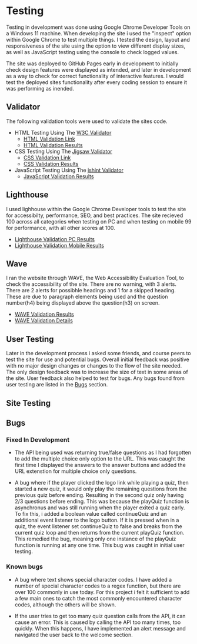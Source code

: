 # Testing

Testing in development was done using Google Chrome Developer Tools on a Windows 11 machine. When developing the site i used the "inspect" option within Google Chrome to test multiple things. I tested the design, layout and responsiveness of the site using the option to view different display sizes, as well as JavaScript testing using the console to check logged values.

The site was deployed to GitHub Pages early in development to initially check design features were displayed as intended, and later in development as a way to check for correct functionality of interactive features. I would test the deployed sites functionality after every coding session to ensure it was performing as inended.

## Validator

The following validation tools were used to validate the sites code.

- HTML Testing Using The [W3C Validator](https://validator.w3.org/)
    - [HTML Validation Link](https://validator.w3.org/nu/?doc=https%3A%2F%2Fkylemardell.github.io%2Fquiz-crunch%2F)
    - [HTML Validation Results](/media/testing/html-validation.png)
- CSS Testing Using The [Jigsaw Validator](https://jigsaw.w3.org/css-validator/)
    - [CSS Validation Link](https://jigsaw.w3.org/css-validator/validator?uri=https%3A%2F%2Fkylemardell.github.io%2Fquiz-crunch%2F&profile=css3svg&usermedium=all&warning=1&vextwarning=&lang=en)
    - [CSS Validation Results](/media/testing/css-validation.png)
- JavaScript Testing Using The [jshint Validator](https://jshint.com/)
    - [JavaScript Validation Results](/media/testing/js-validation.png)

## Lighthouse

I used lighhouse within the Google Chrome Developer tools to test the site for accessibilty, performance, SEO, and best practices. The site recieved 100 across all categories when testing on PC and when testing on mobile 99 for performance, with all other scores at 100.

- [Lighthouse Validation PC Results](/media/testing/lighthouse-desktop.png)
- [Lighthouse Validation Mobile Results](/media/testing/lighthouse-mobile.png)

## Wave

I ran the website through WAVE, the Web Accessibility Evaluation Tool, to check the accessibility of the site. There are no warning, with 3 alerts. There are 2 alerts for possibhle headings and 1 for a skipped heading. These are due to paragraph elements being used and the question number(h4) being displayed above the question(h3) on screen.

- [WAVE Validation Results](/media/testing/wave-summary.png)
- [WAVE Validation Details](/media/testing/wave-details.png)

## User Testing

Later in the development process i asked some friends, and course peers to test the site for use and potential bugs. 
Overall initial feedback was positive with no major design changes or changes to the flow of the site needed. The only design feedback was to increase the size of text in some areas of the site.
User feedback also helped to test for bugs. Any bugs found from user testing are listed in the [Bugs](#bugs) section.

## Site Testing

## Bugs

### Fixed In Development

- The API being used was returning true/false questions as I had forgotten to add the multiple choice only option to the URL. This was caught the first time I displayed the answers to the answer buttons and added the URL extenstion for multiple choice only questions. 

- A bug where if the player clicked the logo link while playing a quiz, then started a new quiz, it would only play the remaining questions from the previous quiz before ending. Resulting in the second quiz only having 2/3 questions before ending. This was because the playQuiz function is asynchronus and was still running when the player exited a quiz early. To fix this, i added a boolean value called continueQuiz and an additional event listener to the logo button. If it is pressed when in a quiz, the event listener set continueQuiz to false and breaks from the current quiz loop and then returns from the current playQuiz function. This remedied the bug, meaning only one instance of the playQuiz function is running at any one time. This bug was caught in initial user testing.

### Known bugs

- A bug where text shows special character codes. I have added a number of special character codes to a regex function, but there are over 100 commonly in use today. For this project i felt it sufficient to add a few main ones to catch the most commonly encountered character codes, although the others will be shown.

- If the user tries to get too many quiz question calls from the API, it can cause an error. This is caused by calling the API too many times, too quickly. When this happens, I have implemented an alert message and navigated the user back to the welcome section.
